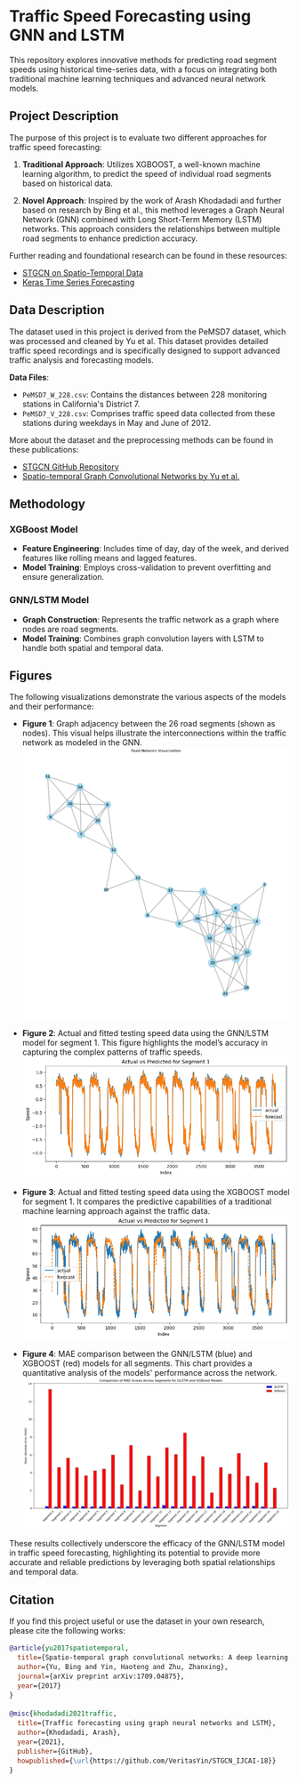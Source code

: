 # Traffic Speed Forecasting using GNN and LSTM

This repository explores innovative methods for predicting road segment speeds using historical time-series data, with a focus on integrating both traditional machine learning techniques and advanced neural network models.

## Project Description

The purpose of this project is to evaluate two different approaches for traffic speed forecasting:

1. **Traditional Approach**: Utilizes XGBOOST, a well-known machine learning algorithm, to predict the speed of individual road segments based on historical data.

2. **Novel Approach**: Inspired by the work of Arash Khodadadi and further based on research by Bing et al., this method leverages a Graph Neural Network (GNN) combined with Long Short-Term Memory (LSTM) networks. This approach considers the relationships between multiple road segments to enhance prediction accuracy.

Further reading and foundational research can be found in these resources:
- [STGCN on Spatio-Temporal Data](https://github.com/VeritasYin/STGCN_IJCAI-18)
- [Keras Time Series Forecasting](https://keras.io/examples/timeseries/timeseries_traffic_forecasting/)

## Data Description

The dataset used in this project is derived from the PeMSD7 dataset, which was processed and cleaned by Yu et al. This dataset provides detailed traffic speed recordings and is specifically designed to support advanced traffic analysis and forecasting models.

**Data Files**:
- `PeMSD7_W_228.csv`: Contains the distances between 228 monitoring stations in California's District 7.
- `PeMSD7_V_228.csv`: Comprises traffic speed data collected from these stations during weekdays in May and June of 2012.

More about the dataset and the preprocessing methods can be found in these publications:
- [STGCN GitHub Repository](https://github.com/VeritasYin/STGCN_IJCAI-18)
- [Spatio-temporal Graph Convolutional Networks by Yu et al.](https://arxiv.org/abs/1709.04875)

## Methodology

### XGBoost Model
- **Feature Engineering**: Includes time of day, day of the week, and derived features like rolling means and lagged features.
- **Model Training**: Employs cross-validation to prevent overfitting and ensure generalization.

### GNN/LSTM Model
- **Graph Construction**: Represents the traffic network as a graph where nodes are road segments.
- **Model Training**: Combines graph convolution layers with LSTM to handle both spatial and temporal data.

## Figures

The following visualizations demonstrate the various aspects of the models and their performance:

- **Figure 1**: Graph adjacency between the 26 road segments (shown as nodes). This visual helps illustrate the interconnections within the traffic network as modeled in the GNN.
  ![Figure 1](images/Figure_1.png)

- **Figure 2**: Actual and fitted testing speed data using the GNN/LSTM model for segment 1. This figure highlights the model’s accuracy in capturing the complex patterns of traffic speeds.
  ![Figure 2](images/Figure_2.png)

- **Figure 3**: Actual and fitted testing speed data using the XGBOOST model for segment 1. It compares the predictive capabilities of a traditional machine learning approach against the traffic data.
  ![Figure 3](images/Figure_3.png)

- **Figure 4**: MAE comparison between the GNN/LSTM (blue) and XGBOOST (red) models for all segments. This chart provides a quantitative analysis of the models' performance across the network.
  ![Figure 4](images/Figure_4.png)

These results collectively underscore the efficacy of the GNN/LSTM model in traffic speed forecasting, highlighting its potential to provide more accurate and reliable predictions by leveraging both spatial relationships and temporal data.

## Citation

If you find this project useful or use the dataset in your own research, please cite the following works:

```bibtex
@article{yu2017spatiotemporal,
  title={Spatio-temporal graph convolutional networks: A deep learning framework for traffic forecasting},
  author={Yu, Bing and Yin, Haoteng and Zhu, Zhanxing},
  journal={arXiv preprint arXiv:1709.04875},
  year={2017}
}

@misc{khodadadi2021traffic,
  title={Traffic forecasting using graph neural networks and LSTM},
  author={Khodadadi, Arash},
  year={2021},
  publisher={GitHub},
  howpublished={\url{https://github.com/VeritasYin/STGCN_IJCAI-18}}
}


